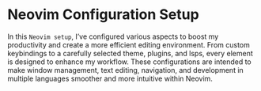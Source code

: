 # Neovim Configuration Setup 

In this `Neovim setup`, I’ve configured various aspects to boost my productivity
and create a more efficient editing environment. From custom keybindings to a
carefully selected theme, plugins, and lsps, every element is designed to
enhance my workflow. These configurations are intended to make window
management, text editing, navigation, and development in multiple languages
smoother and more intuitive within Neovim.




